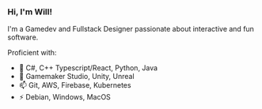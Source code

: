 ### Hi, I'm Will!

I'm a Gamedev and Fullstack Designer passionate about interactive and fun software. 

Proficient with:
- 💬 C#, C++ Typescript/React, Python, Java
- 🔭 Gamemaker Studio, Unity, Unreal
- 📫 Git, AWS, Firebase, Kubernetes
- ⚡ Debian, Windows, MacOS
